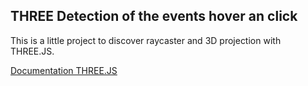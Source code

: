 <h2>THREE Detection of the events hover an click</h2>
<p>This is a little project to discover raycaster and 3D projection with THREE.JS. </p>
<a href="http://threejs.org/docs/">Documentation THREE.JS </a>
